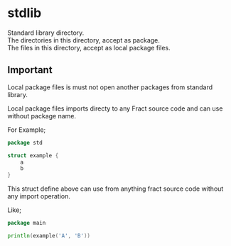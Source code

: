 # stdlib

Standard library directory. <br>
The directories in this directory, accept as package. <br>
The files in this directory, accept as local package files. <br>

## Important

Local package files is must not open another packages from standard library.

Local package files imports directy to any Fract source code and can use without package name.

For Example;
```go
package std

struct example {
    a
    b
}
```

This struct define above can use from anything fract source code without any import operation.

Like;
```go
package main

println(example('A', 'B'))
```
